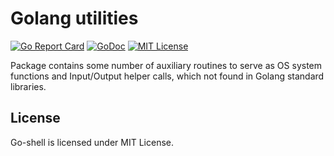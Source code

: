 Golang utilities
======================================================================================================

[![Go Report Card](https://goreportcard.com/badge/github.com/d2r2/go-shell)](https://goreportcard.com/report/github.com/d2r2/go-shell)
[![GoDoc](https://godoc.org/github.com/d2r2/go-rsync?status.svg)](https://godoc.org/github.com/d2r2/go-shell)
[![MIT License](https://img.shields.io/badge/License-MIT-yellow.svg)](./LICENSE)

Package contains some number of auxiliary routines to serve as OS system functions and Input/Output helper calls, which not found in Golang standard libraries.

License
-------

Go-shell is licensed under MIT License.
